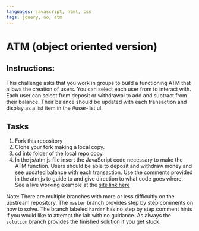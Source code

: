 ```yaml
---
languages: javascript, html, css
tags: jquery, oo, atm
---
```


# ATM (object oriented version)

## Instructions:

This challenge asks that you work in groups to build a functioning ATM that allows the creation of users. You can select each user from to interact with. Each user can select from deposit or withdrawal to add and subtract from their balance. Their balance should be updated with each transaction and display as a list item in the #user-list ul.

## Tasks

1. Fork this repository
2. Clone your fork making a local copy.
3. cd into folder of the local repo copy.
4. In the js/atm.js file insert the JavaScript code necessary to make the ATM function. Users should be able to deposit and withdraw money and see updated balance with each transaction. Use the comments provided in the atm.js to guide to and give direction to what code goes where. See a live working example at the [site link here](http://jonathangrover.com/teaching/students/fe/challenge-14/index.html)

Note: There are multiple branches with more or less difficultly on the upstream repository. The `master` branch provides step by step comments on how to solve. The branch labeled `harder` has no step by step comment hints if you would like to attempt the lab with no guidance. As always the `solution` branch provides the finished solution if you get stuck.
